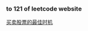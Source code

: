 ### to 121 of leetcode website

[买卖股票的最佳时机](https://leetcode-cn.com/problems/best-time-to-buy-and-sell-stock/submissions/)